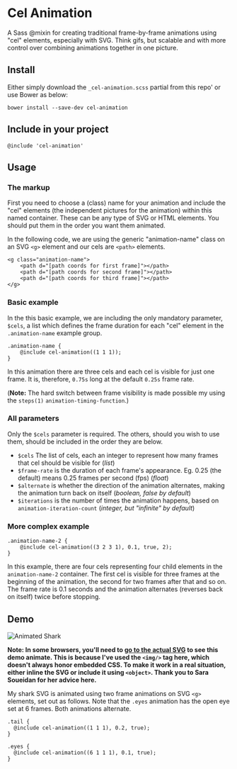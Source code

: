 # Cel Animation
A Sass @mixin for creating traditional frame-by-frame animations using "cel" elements, especially with SVG. Think gifs, but scalable and with more control over combining animations together in one picture.

## Install

Either simply download the `_cel-animation.scss` partial from this repo' or use Bower as below:

```
bower install --save-dev cel-animation
```

## Include in your project

`@include 'cel-animation'`

## Usage

### The markup

First you need to choose a (class) name for your animation and include the "cel" elements (the independent pictures for the animation) within this named container. These can be any type of SVG or HTML elements. You should put them in the order you want them animated.

In the following code, we are using the generic "animation-name" class on an SVG `<g>` element and our cels are `<path>` elements.

```
<g class="animation-name">
	<path d="[path coords for first frame]"></path>
	<path d="[path coords for second frame]"></path>
	<path d="[path coords for third frame]"></path>
</g>

```

### Basic example

In the this basic example, we are including the only mandatory parameter, `$cels`, a list which defines the frame duration for each "cel" element in the `.animation-name` example group.

```
.animation-name {
	@include cel-animation((1 1 1));
}

```

In this animation there are three cels and each cel is visible for just one frame. It is, therefore, `0.75s` long at the default `0.25s` frame rate.

(**Note:** The hard switch between frame visibility is made possible my using the `steps(1)` `animation-timing-function`.)

### All parameters

Only the `$cels` parameter is required. The others, should you wish to use them, should be included in the order they are below.

* `$cels` The list of cels, each an integer to represent how many frames that cel should be visible for (*list*)
* `$frame-rate` is the duration of each frame's appearance. Eg. 0.25 (the default) means 0.25 frames per second (fps) (*float*)
* `$alternate` is whether the direction of the animation alternates, making the animation turn back on itself (*boolean, false by default*)
* `$iterations` is the number of times the animation happens, based on `animation-iteration-count` (*integer, but "infinite" by default*)

### More complex example

```
.animation-name-2 {
	@include cel-animation((3 2 3 1), 0.1, true, 2);
}
```

In this example, there are four cels representing four child elements in the `animation-name-2` container. The first cel is visible for three frames at the beginning of the animation, the second for two frames after that and so on. The frame rate is 0.1 seconds and the animation alternates (reverses back on itself) twice before stopping.

## Demo

![Animated Shark](http://heydonworks.com/SVG_animations/sharky.svg)

**Note: In some browsers, you'll need to [go to the actual SVG](http://heydonworks.com/SVG_animations/sharky.svg) to see this demo animate. This is because I've used the `<img/>` tag here, which doesn't always honor embedded CSS. To make it work in a real situation, either inline the SVG or include it using `<object>`. Thank you to Sara Soueidan for her advice here.**

My shark SVG is animated using two frame animations on SVG `<g>` elements, set out as follows. Note that the `.eyes` animation has the open eye set at 6 frames. Both animations alternate.

```
.tail {
  @include cel-animation((1 1 1), 0.2, true);
}

.eyes {
  @include cel-animation((6 1 1 1), 0.1, true);
}
```
